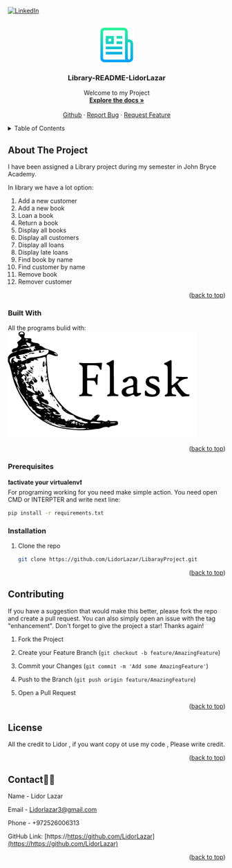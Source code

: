 
[![LinkedIn][linkedin-shield]][linkedin-url]

<!-- PROJECT LOGO -->
<br />
<div align="center">
    <img src='image/logo.png' alt="Logo" width="80" height="80">
  </a>

  <h3 align="center">Library-README-LidorLazar</h3>

  <p align="center">
    Welcome to my Project
    <br />
    <a href="https://https://github.com/LidorLazar/"><strong>Explore the docs »</strong></a>
    <br />
    <br />
    <a href="https://github.com/LidorLazar">Github</a>
    ·
    <a href="https://github.com/othneildrew/Best-README-Template/issues">Report Bug</a>
    ·
    <a href="https://github.com/othneildrew/Best-README-Template/issues">Request Feature</a>
  </p>
</div>

<!-- TABLE OF CONTENTS -->
<details>
  <summary>Table of Contents</summary>
  <ol>
    <li>
      <a href="#about-the-project">About The Project</a>
      <ul>
        <li><a href="#built-with">Built With</a></li>
      </ul>
    </li>
    <li>
      <a href="#getting-started">Getting Started</a>
      <ul>
        <li><a href="#prerequisites">Prerequisites</a></li>
        <li><a href="#installation">Installation</a></li>
      </ul>
    </li>
    <li><a href="#usage">Usage</a></li>
    <li><a href="#roadmap">Roadmap</a></li>
    <li><a href="#contributing">Contributing</a></li>
    <li><a href="#license">License</a></li>
    <li><a href="#contact">Contact</a></li>
    <li><a href="#acknowledgments">Acknowledgments</a></li>
  </ol>
</details>

<!-- ABOUT THE PROJECT -->

## About The Project
I have been assigned a Library project during my semester in John Bryce Academy.

In library we have a lot option:
1. Add a new customer
2. Add a new book
3. Loan a book
4. Return a book
5. Display all books
6. Display all customers
7. Display all loans
8. Display late loans
9. Find book by name
10. Find customer by name
11. Remove book
12. Remover customer

<p align="right">(<a href="#readme-top">back to top</a>)</p>

### Built With

All the programs bulid with:
<br>
<img src="image/flask-logo.png">
<p align="right">(<a href="#readme-top">back to top</a>)</p>

<!-- GETTING STARTED -->


### Prerequisites
<b>❗️activate your virtualenv❗️</b><br>
For programing working for you need make simple action.
You need open CMD or INTERPTER and write next line:<br>
  ```sh
  pip install -r requirements.txt
  ```

### Installation

1. Clone the repo
   ```sh
   git clone https://github.com/LidorLazar/LibarayProject.git
   ```

<p align="right">(<a href="#readme-top">back to top</a>)</p>

<!-- USAGE EXAMPLES -->


<!-- CONTRIBUTING -->

## Contributing
<p>
If you have a suggestion that would make this better, please fork the repo and create a pull request. You can also simply open an issue with the tag "enhancement". Don't forget to give the project a star! Thanks again!

1. Fork the Project

2. Create your Feature Branch (`git checkout -b feature/AmazingFeature`)

3. Commit your Changes (`git commit -m 'Add some AmazingFeature'`)
4. Push to the Branch (`git push origin feature/AmazingFeature`)
5. Open a Pull Request
</p>
<p align="right">(<a href="#readme-top">back to top</a>)</p>

<!-- LICENSE -->

## License

All the credit to Lidor , if you want copy ot use my code ,
Please write credit.
<p align="right">(<a href="readme-top">back to top</a>)</p>

<!-- CONTACT -->

## Contact✍🏻

Name - Lidor Lazar 

Email - Lidorlazar3@gmail.com

Phone - +972526006313

GitHub Link: [https://https://github.com/LidorLazar](https://https://github.com/LidorLazar)

<p align="right">(<a href="#readme-top">back to top</a>)</p>

<!-- ACKNOWLEDGMENTS -->


<!-- MARKDOWN LINKS & IMAGES -->
<!-- https://www.markdownguide.org/basic-syntax/#reference-style-links -->
[license-shield]: https://img.shields.io/github/license/othneildrew/Best-README-Template.svg?style=for-the-badge
[linkedin-shield]: https://img.shields.io/badge/-LinkedIn-black.svg?style=for-the-badge&logo=linkedin&colorB=555
[linkedin-url]: https://www.linkedin.com/in/lidor-lazar

